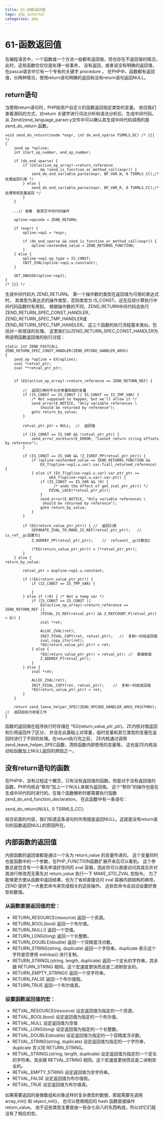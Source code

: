 ```yaml
---
title: 61-函数返回值
tags: php_internal
categories: php
---
```


# 61-函数返回值
在编程语言中，一个函数或一个方法一般都有返回值，但也存在不返回值的情况，此时，这些函数仅仅仅是处理一些事务， 没有返回，或者说没有明确的返回值，在pascal语言中它有一个专有的关键字 procedure 。 在PHP中，函数都有返回值，分两种情况，使用return语句明确的返回和没有return语句返回NULL。
## return语句

当使用return语句时，PHP给用户自定义的函数返回指定类型的变量。 依旧我们查看源码的方式，对return 关键字进行词法分析和语法分析后，生成中间代码。 从 Zend/zend_language_parser.y文件中可以确认其生成中间代码调用的是 zend_do_return 函数。

    void zend_do_return(znode *expr, int do_end_vparse TSRMLS_DC) /* {{{ */
    {
        zend_op *opline;
        int start_op_number, end_op_number;

        if (do_end_vparse) {
            if (CG(active_op_array)->return_reference
                    && !zend_is_function_or_method_call(expr)) {
                zend_do_end_variable_parse(expr, BP_VAR_W, 0 TSRMLS_CC);/* 处理返回引用 */
            } else {
                zend_do_end_variable_parse(expr, BP_VAR_R, 0 TSRMLS_CC);/* 处理常规变量返回 */
            }
        }

       ...// 省略  取其它中间代码操作

        opline->opcode = ZEND_RETURN;

        if (expr) {
            opline->op1 = *expr;

            if (do_end_vparse && zend_is_function_or_method_call(expr)) {
                opline->extended_value = ZEND_RETURNS_FUNCTION;
            }
        } else {
            opline->op1.op_type = IS_CONST;
            INIT_ZVAL(opline->op1.u.constant);
        }

        SET_UNUSED(opline->op2);
    }
    /* }}} */

生成中间代码为 ZEND_RETURN。 第一个操作数的类型在返回值为可用的表达式时， 其类型为表达式的操作类型，否则类型为 IS_CONST。这在后续计算执行中间代码函数时有用到。 根据操作数的不同，ZEND_RETURN中间代码会执行 ZEND_RETURN_SPEC_CONST_HANDLER， ZEND_RETURN_SPEC_TMP_HANDLER或ZEND_RETURN_SPEC_TMP_HANDLER。 这三个函数的执行流程基本类似，包括对一些错误的处理。 这里我们以ZEND_RETURN_SPEC_CONST_HANDLER为例说明函数返回值的执行过程：

    static int ZEND_FASTCALL  ZEND_RETURN_SPEC_CONST_HANDLER(ZEND_OPCODE_HANDLER_ARGS)
    {
        zend_op *opline = EX(opline);
        zval *retval_ptr;
        zval **retval_ptr_ptr;


        if (EG(active_op_array)->return_reference == ZEND_RETURN_REF) {

            //  返回引用时不允许常量和临时变量
            if (IS_CONST == IS_CONST || IS_CONST == IS_TMP_VAR) {   
                /* Not supposed to happen, but we'll allow it */
                zend_error(E_NOTICE, "Only variable references \
                    should be returned by reference");
                goto return_by_value;
            }

            retval_ptr_ptr = NULL;  //  返回值

            if (IS_CONST == IS_VAR && !retval_ptr_ptr) {
                zend_error_noreturn(E_ERROR, "Cannot return string offsets by reference");
            }

            if (IS_CONST == IS_VAR && !Z_ISREF_PP(retval_ptr_ptr)) {
                if (opline->extended_value == ZEND_RETURNS_FUNCTION &&
                    EX_T(opline->op1.u.var).var.fcall_returned_reference) {
                } else if (EX_T(opline->op1.u.var).var.ptr_ptr ==
                        &EX_T(opline->op1.u.var).var.ptr) {
                    if (IS_CONST == IS_VAR && !0) {
                          /* undo the effect of get_zval_ptr_ptr() */
                        PZVAL_LOCK(*retval_ptr_ptr);
                    }
                    zend_error(E_NOTICE, "Only variable references \
                     should be returned by reference");
                    goto return_by_value;
                }
            }

            if (EG(return_value_ptr_ptr)) { //  返回引用
                SEPARATE_ZVAL_TO_MAKE_IS_REF(retval_ptr_ptr);   //  is_ref__gc设置为1
                Z_ADDREF_PP(retval_ptr_ptr);    //  refcount__gc计数加1

                (*EG(return_value_ptr_ptr)) = (*retval_ptr_ptr);
            }
        } else {
    return_by_value:

            retval_ptr = &opline->op1.u.constant;

            if (!EG(return_value_ptr_ptr)) {
                if (IS_CONST == IS_TMP_VAR) {

                }
            } else if (!0) { /* Not a temp var */
                if (IS_CONST == IS_CONST ||
                    EG(active_op_array)->return_reference == ZEND_RETURN_REF ||
                    (PZVAL_IS_REF(retval_ptr) && Z_REFCOUNT_P(retval_ptr) > 0)) {
                    zval *ret;

                    ALLOC_ZVAL(ret);
                    INIT_PZVAL_COPY(ret, retval_ptr);   //  复制一份给返回值
                    zval_copy_ctor(ret);
                    *EG(return_value_ptr_ptr) = ret;
                } else {
                    *EG(return_value_ptr_ptr) = retval_ptr; //  直接赋值
                    Z_ADDREF_P(retval_ptr);
                }
            } else {
                zval *ret;

                ALLOC_ZVAL(ret);
                INIT_PZVAL_COPY(ret, retval_ptr);    //  复制一份给返回值
                *EG(return_value_ptr_ptr) = ret;    
            }
        }

        return zend_leave_helper_SPEC(ZEND_OPCODE_HANDLER_ARGS_PASSTHRU);   //  返回前执行收尾工作
    }

函数的返回值在程序执行时存储在 *EG(return_value_ptr_ptr)。ZE内核对值返回和引用返回作了区分， 并且在此基础上对常量，临时变量和其它类型的变量在返回时进行了不同的处理。在return执行完之前， ZE内核通过调用zend_leave_helper_SPEC函数，清除函数内部使用的变量等。 这也是ZE内核自动给函数加上NULL返回的原因之一。
## 没有return语句的函数

在PHP中，没有过程这个概念，只有没有返回值的函数。但是对于没有返回值的函数，PHP内核会“帮你“加上一个NULL来做为返回值。 这个“帮你”的操作也是在生成中间代码时进行的。在每个函数解析时都需要执行函数 zend_do_end_function_declaration， 在此函数中有一条语句：

zend_do_return(NULL, 0 TSRMLS_CC);

结合前面的内容，我们知道这条语句的作用就是返回NULL。这就是没有return语句的函数返回NULL的原因所在。
## 内部函数的返回值

内部函数的返回值都是通过一个名为 return_value 的变量传递的。 这个变量同时也是函数中的一个参数，在PHP_FUNCTION函数扩展开来后可以看到。 这个参数总是包含有一个事先申请好空间的 zval 容器，因此你可以直接访问其成员并对其进行修改而无需先对 return_value 执行一下 MAKE_STD_ZVAL 宏指令。 为了能够更方便从函数中返回结果，也为了省却直接访问 zval 容器内部结构的麻烦，ZEND 提供了一大套宏命令来完成相关的这些操作。 这些宏命令会自动设置好类型和数值。

### 从函数直接返回值的宏：

- RETURN_RESOURCE(resource) 返回一个资源。
- RETURN_BOOL(bool) 返回一个布尔值。
- RETURN_NULL() 返回一个空值。
- RETURN_LONG(long) 返回一个长整数。
- RETURN_DOUBLE(double) 返回一个双精度浮点数。
- RETURN_STRING(string, duplicate) 返回一个字符串。duplicate 表示这个字符是否使用 estrdup() 进行复制。
- RETURN_STRINGL(string, length, duplicate) 返回一个定长的字符串。其余跟 RETURN_STRING 相同。这个宏速度更快而且是二进制安全的。
- RETURN_EMPTY_STRING() 返回一个空字符串。
- RETURN_FALSE 返回一个布尔值假。
- RETURN_TRUE 返回一个布尔值真。

### 设置函数返回值的宏：

- RETVAL_RESOURCE(resource) 设定返回值为指定的一个资源。
- RETVAL_BOOL(bool) 设定返回值为指定的一个布尔值。
- RETVAL_NULL 设定返回值为空值
- RETVAL_LONG(long) 设定返回值为指定的一个长整数。
- RETVAL_DOUBLE(double) 设定返回值为指定的一个双精度浮点数。
- RETVAL_STRING(string, duplicate) 设定返回值为指定的一个字符串，duplicate 含义同 RETURN_STRING。
- RETVAL_STRINGL(string, length, duplicate) 设定返回值为指定的一个定长的字符串。其余跟 RETVAL_STRING 相同。这个宏速度更快而且是二进制安全的。
- RETVAL_EMPTY_STRING 设定返回值为空字符串。
- RETVAL_FALSE 设定返回值为布尔值假。
- RETVAL_TRUE 设定返回值为布尔值真。

如果需要返回的是像数组和对象这样的复杂类型的数据，那就需要先调用 array_init() 和 object_init()， 也可以使用相应的 hash 函数直接操作 return_value。 由于这些类型主要是由一些杂七杂八的东西构成，所以对它们就没有了相应的宏。
